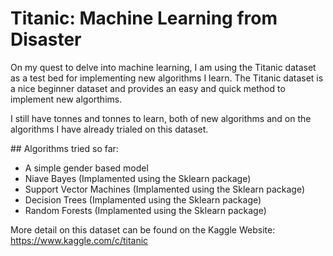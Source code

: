# Titanic: Machine Learning from Disaster

On my quest to delve into machine learning, I am using the Titanic dataset as a test bed for implementing new algorithms I learn. The Titanic dataset is a nice beginner dataset and provides an easy and quick method to implement new algorthims.

I still have tonnes and tonnes to learn, both of new algorithms and on the algorithms I have already trialed on this dataset.

## Algorithms tried so far:
- A simple gender based model
- Niave Bayes (Implamented using the Sklearn package)
- Support Vector Machines (Implamented using the Sklearn package)
- Decision Trees (Implamented using the Sklearn package)
- Random Forests (Implamented using the Sklearn package)


More detail on this dataset can be found on the Kaggle Website: https://www.kaggle.com/c/titanic
